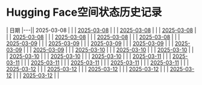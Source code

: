 # Hugging Face空间状态历史记录

| 日期 
|---|| 2025-03-08 |  |
| [2025-03-08](https://github.com/Saberafter/HF-Space-Helper/commits/6db375da71f8d3beb22d6d3448f443cd162556bd/docs/index.html) |  |
| [2025-03-08](https://github.com/Saberafter/HF-Space-Helper/commits/4f72e48995e188c24e061c16d0cb99eebe3c8563/docs/index.html) |  |
| [2025-03-08](https://github.com/Saberafter/HF-Space-Helper/commits/28abdb2cd7f97b834024aaec0c6e5f56a2a6577f/docs/index.html) |  |
| [2025-03-08](https://github.com/Saberafter/HF-Space-Helper/commits/a2280424d177dc8999128ab5aea88f5a8519adcc/docs/index.html) |  |
| [2025-03-08](https://github.com/Saberafter/HF-Space-Helper/commits/8b02911fde213a59783b595654a44a7430130d9b/docs/index.html) |  |
| [2025-03-08](https://github.com/Saberafter/HF-Space-Helper/commits/1b40a8b7a9bf51eaf5381964cc69fea6e19645cb/docs/index.html) |  |
| [2025-03-08](https://github.com/Saberafter/HF-Space-Helper/commits/d8076e12c39d248ec9124d964a9f94652bdc6e76/docs/index.html) |  |
| [2025-03-09](https://github.com/Saberafter/HF-Space-Helper/commits/63b6d1baa35f316ef43d661683b04ac4c67c3f9b/docs/index.html) |  |
| [2025-03-09](https://github.com/Saberafter/HF-Space-Helper/commits/94fc52c4b91794756a4656a73f633966a905536e/docs/index.html) |  |
| [2025-03-09](https://github.com/Saberafter/HF-Space-Helper/commits/dbb44630aa412463bb698fb2ea1ae092e2f62759/docs/index.html) |  |
| [2025-03-09](https://github.com/Saberafter/HF-Space-Helper/commits/c9a5b1ac8a3da68dadc44601fd330cc46dd444eb/docs/index.html) |  |
| [2025-03-09](https://github.com/Saberafter/HF-Space-Helper/commits/c3422989570f75d135f0ac8054024e3c363bd31b/docs/index.html) |  |
| [2025-03-09](https://github.com/Saberafter/HF-Space-Helper/commits/8c67d1e972e4da217f145806199e2ad7663df892/docs/index.html) |  |
| [2025-03-10](https://github.com/Saberafter/HF-Space-Helper/commits/d4cbc39a551a8cdf543c63e2a540ff866c671f5a/docs/index.html) |  |
| [2025-03-10](https://github.com/Saberafter/HF-Space-Helper/commits/1604a3023c605f2338e0be0fd21a3fae26c5a50a/docs/index.html) |  |
| [2025-03-10](https://github.com/Saberafter/HF-Space-Helper/commits/84d41188df383dfb603f65ae7a1264e49122e222/docs/index.html) |  |
| [2025-03-10](https://github.com/Saberafter/HF-Space-Helper/commits/2d8d78a17ccb5a62d8c5ae2c5340ede0b19b2689/docs/index.html) |  |
| [2025-03-10](https://github.com/Saberafter/HF-Space-Helper/commits/93d49d6149fef2a1d0a69d5c1f5fc33ae8e8dc79/docs/index.html) |  |
| [2025-03-10](https://github.com/Saberafter/HF-Space-Helper/commits/2f707ee3e416ae8e3e68a1bc170efeb318eeb774/docs/index.html) |  |
| [2025-03-11](https://github.com/Saberafter/HF-Space-Helper/commits/9f191c4e4c1f082375e0b688d471086efd732548/docs/index.html) |  |
| [2025-03-11](https://github.com/Saberafter/HF-Space-Helper/commits/afa4af5efb272cd5d76ce9eca0d07e44360e1182/docs/index.html) |  |
| [2025-03-11](https://github.com/Saberafter/HF-Space-Helper/commits/5e7fa4f2a78bb431ed83da78e94c174fbdce01b4/docs/index.html) |  |
| [2025-03-11](https://github.com/Saberafter/HF-Space-Helper/commits/3e0749edc6390560bde4ec08f1e7ee945c5b6c7e/docs/index.html) |  |
| [2025-03-11](https://github.com/Saberafter/HF-Space-Helper/commits/91248a4549b4cb69d0138b3d488c81f7073147b0/docs/index.html) |  |
| [2025-03-11](https://github.com/Saberafter/HF-Space-Helper/commits/2dcb0b50c57f88d9552d10eef3c4d1b29c4096a9/docs/index.html) |  |
| [2025-03-12](https://github.com/Saberafter/HF-Space-Helper/commits/04a0a23e4ca675ea4d5d4f63dc9989cfb28162a4/docs/index.html) |  |
| [2025-03-12](https://github.com/Saberafter/HF-Space-Helper/commits/23552721734a84d36baaa86c56b9724062cae717/docs/index.html) |  |
| [2025-03-12](https://github.com/Saberafter/HF-Space-Helper/commits/4c6b3155044407fb19f13237d01a1db0b9dd48be/docs/index.html) |  |
| [2025-03-12](https://github.com/Saberafter/HF-Space-Helper/commits/6f627af80d8c0f2b94f5768e9261b4c7e46c8af8/docs/index.html) |  |
| [2025-03-12](https://github.com/Saberafter/HF-Space-Helper/commits/99773d4b9cfee94d98bb53a942705f3a19d167db/docs/index.html) |  |
| [2025-03-12](https://github.com/Saberafter/HF-Space-Helper/commits/6b1ca8c60994f9fcd1e5f2bfd3062299db02081c/docs/index.html) |  |
